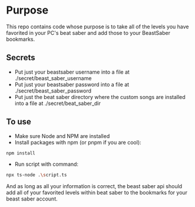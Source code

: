 # Purpose

This repo contains code whose purpose is to take all of the levels you have favorited in your PC's beat saber and add those to your BeastSaber bookmarks.

## Secrets

- Put just your beastsaber username into a file at ./secret/beast_saber_username
- Put just your beastsaber password into a file at ./secret/beast_saber_password
- Put just the beat saber directory where the custom songs are installed into a file at ./secret/beat_saber_dir

## To use

- Make sure Node and NPM are installed
- Install packages with npm (or pnpm if you are cool):

```bash
npm install
```

- Run script with command:

```bash
npx ts-node .\script.ts
```

And as long as all your information is correct, the beast saber api should add all of your favorited levels within beat saber to the bookmarks for your beast saber account.